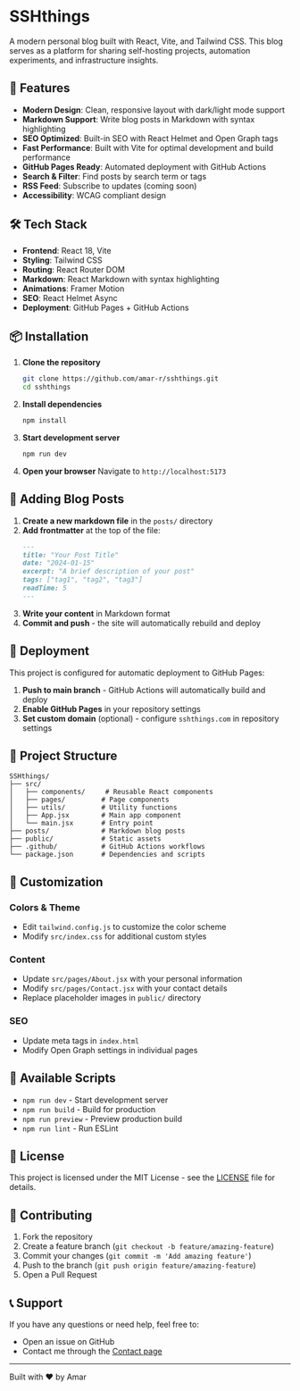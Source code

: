 # SSHthings

A modern personal blog built with React, Vite, and Tailwind CSS. This blog serves as a platform for sharing self-hosting projects, automation experiments, and infrastructure insights.

## 🚀 Features

- **Modern Design**: Clean, responsive layout with dark/light mode support
- **Markdown Support**: Write blog posts in Markdown with syntax highlighting
- **SEO Optimized**: Built-in SEO with React Helmet and Open Graph tags
- **Fast Performance**: Built with Vite for optimal development and build performance
- **GitHub Pages Ready**: Automated deployment with GitHub Actions
- **Search & Filter**: Find posts by search term or tags
- **RSS Feed**: Subscribe to updates (coming soon)
- **Accessibility**: WCAG compliant design

## 🛠️ Tech Stack

- **Frontend**: React 18, Vite
- **Styling**: Tailwind CSS
- **Routing**: React Router DOM
- **Markdown**: React Markdown with syntax highlighting
- **Animations**: Framer Motion
- **SEO**: React Helmet Async
- **Deployment**: GitHub Pages + GitHub Actions

## 📦 Installation

1. **Clone the repository**
   ```bash
   git clone https://github.com/amar-r/sshthings.git
   cd sshthings
   ```

2. **Install dependencies**
   ```bash
   npm install
   ```

3. **Start development server**
   ```bash
   npm run dev
   ```

4. **Open your browser**
   Navigate to `http://localhost:5173`

## 📝 Adding Blog Posts

1. **Create a new markdown file** in the `posts/` directory
2. **Add frontmatter** at the top of the file:
   ```markdown
   ---
   title: "Your Post Title"
   date: "2024-01-15"
   excerpt: "A brief description of your post"
   tags: ["tag1", "tag2", "tag3"]
   readTime: 5
   ---
   ```
3. **Write your content** in Markdown format
4. **Commit and push** - the site will automatically rebuild and deploy

## 🚀 Deployment

This project is configured for automatic deployment to GitHub Pages:

1. **Push to main branch** - GitHub Actions will automatically build and deploy
2. **Enable GitHub Pages** in your repository settings
3. **Set custom domain** (optional) - configure `sshthings.com` in repository settings

## 📁 Project Structure

```
SSHthings/
├── src/
│   ├── components/     # Reusable React components
│   ├── pages/         # Page components
│   ├── utils/         # Utility functions
│   ├── App.jsx        # Main app component
│   └── main.jsx       # Entry point
├── posts/             # Markdown blog posts
├── public/            # Static assets
├── .github/           # GitHub Actions workflows
└── package.json       # Dependencies and scripts
```

## 🎨 Customization

### Colors & Theme
- Edit `tailwind.config.js` to customize the color scheme
- Modify `src/index.css` for additional custom styles

### Content
- Update `src/pages/About.jsx` with your personal information
- Modify `src/pages/Contact.jsx` with your contact details
- Replace placeholder images in `public/` directory

### SEO
- Update meta tags in `index.html`
- Modify Open Graph settings in individual pages

## 🔧 Available Scripts

- `npm run dev` - Start development server
- `npm run build` - Build for production
- `npm run preview` - Preview production build
- `npm run lint` - Run ESLint

## 📄 License

This project is licensed under the MIT License - see the [LICENSE](LICENSE) file for details.

## 🤝 Contributing

1. Fork the repository
2. Create a feature branch (`git checkout -b feature/amazing-feature`)
3. Commit your changes (`git commit -m 'Add amazing feature'`)
4. Push to the branch (`git push origin feature/amazing-feature`)
5. Open a Pull Request

## 📞 Support

If you have any questions or need help, feel free to:
- Open an issue on GitHub
- Contact me through the [Contact page](https://sshthings.com/contact)

---

Built with ❤️ by Amar 